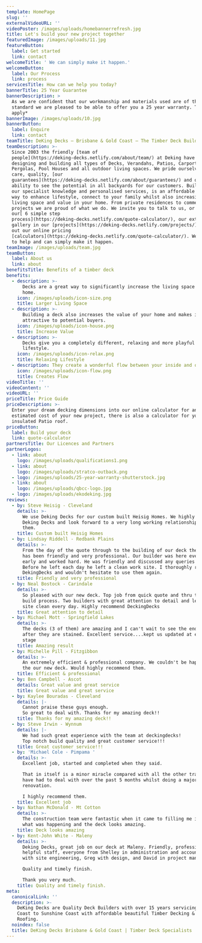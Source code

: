 ```yaml
---
template: HomePage
slug: ''
externalVideoURL: ''
videoPoster: /images/uploads/homebannerrefresh.jpg
title: Let's build your new project together
featuredImage: /images/uploads/11.jpg
featureButton:
  label: Get started
  link: contact
welcomeTitle: ' We can simply make it happen.'
welcomeButton:
  label: Our Process
  link: process
servicesTitle: How can we help you today?
bannerTitle: 25 Year Guarantee
bannerDescription: >
  As we are confident that our workmanship and materials used are of the highest
  standard we are pleased to be able to offer you a 25 year warranty. T's & C's
  apply*
bannerImage: /images/uploads/10.jpg
bannerButton:
  label: Enquire
  link: contact
teamTitle: DeKing Decks – Brisbane & Gold Coast – The Timber Deck Builder Specialists
teamDescription: >-
  Since 2003 the friendly [team of
  people](https://deking-decks.netlify.com/about/team/) at Deking have been
  designing and building all types of Decks, Verandahs, Patios, Carports,
  Pergolas, Pool Houses and all outdoor living spaces. We pride ourselves on our
  care, quality, [our
  guarantees](https://deking-decks.netlify.com/about/guarantees/) and our
  ability to see the potential in all backyards for our customers. Building on
  our specialist knowledge and personalised services, is an affordable and easy
  way to enhance lifestyle, connect to your family whilst also increasing both
  living space and value in your home. From private residences to commercial
  projects we are proud of what we do. We invite you to talk to us, or check out
  our[ 6 simple step
  process](https://deking-decks.netlify.com/quote-calculator/), our extensive
  gallery in our [projects](https://deking-decks.netlify.com/projects/) or try
  out our online pricing
  [calculators](https://deking-decks.netlify.com/quote-calculator/). We are here
  to help and can simply make it happen.
teamImage: /images/uploads/team.jpg
teamButton:
  label: About us
  link: about
benefitsTitle: Benefits of a timber deck
benefits:
  - description: >-
      Decks are a great way to significantly increase the living space of your
      home.
    icon: /images/uploads/icon-size.png
    title: Larger Living Space
  - description: >-
      Building a deck also increases the value of your home and makes it more
      attractive to potential buyers.
    icon: /images/uploads/icon-house.png
    title: Increase Value
  - description: >-
      Decks give you a completely different, relaxing and more playful home
      lifestyle.
    icon: /images/uploads/icon-relax.png
    title: Relaxing Lifestyle
  - description: They create a wonderful flow between your inside and outside spaces.
    icon: /images/uploads/icon-flow.png
    title: Creates Flow
videoTitle: ''
videoContent: ''
videoURL: ''
priceTitle: Price Guide
priceDescription: >-
  Enter your dream decking dimensions into our online calculator for an
  estimated cost of your new project, there is also a calculator for your
  insulated Patio roof.
priceButton:
  label: Build your deck
  link: quote-calculator
partnersTitle: Our Licences and Partners
partnerLogos:
  - link: about
    logo: /images/uploads/qualifications1.png
  - link: about
    logo: /images/uploads/stratco-outback.png
  - logo: /images/uploads/25-year-warranty-shutterstock.jpg
  - link: about
    logo: /images/uploads/qbcc-logo.jpg
  - logo: /images/uploads/ekodeking.jpg
reviews:
  - by: Steve Heisig - Cleveland
    details: >-
      We use Deking Decks for our custom built Heisig Homes. We highly recommend
      Deking Decks and look forward to a very long working relationship with
      them.
    title: Custom built Heisig Homes
  - by: Lindsay Riddell - Redbank Plains
    details: >-
      From the day of the quote through to the building of our deck the service
      has been friendly and very professional. Our builder was here every day
      early and worked hard. He was friendly and discussed any queries I had.
      Before he left each day he left a clean work site. I thoroughly recommend
      DekingDecks and wouldn't hesitate to use them again.
    title: Friendly and very professional
  - by: Neal Bostock - Carindale
    details: >-
      So pleased with our new deck. Top job from quick quote and thru the whole
      build process. Two builders with great attention to detail and left th3
      site clean every day. Highly recommend DeckingDecks
    title: Great attention to detail
  - by: Michael Mott - Springfield Lakes
    details: >-
      The decks (3 of them) are amazing and I can't wait to see the end result
      after they are stained. Excellent service....kept us updated at every
      stage
    title: Amazing result
  - by: Michelle Pill - Fitzgibbon
    details: >-
      An extremely efficient & professional company. We couldn't be happy with
      the our new deck. Would highly recommend them.
    title: Efficient & professional
  - by: Ben Campbell - Ascot
    details: Great value and great service
    title: Great value and great service
  - by: Kaylee Bouradas - Cleveland
    details: |-
      Cannot praise these guys enough.
      So great to deal with. Thanks for my amazing deck!!
    title: Thanks for my amazing deck!!
  - by: Steve Irwin - Wynnum
    details: |-
      We had such great experience with the team at deckingdecks!
      Top notch build quality and great customer service!!!
    title: Great customer service!!!
  - by: 'Michael Cole - Pimpama '
    details: >-
      Excellent job, started and completed when they said.

      That in itself is a minor miracle compared with all the other trades I
      have had to deal with over the past 5 months whilst doing a major house
      renovation.

      I highly recommend them.
    title: Excellent job
  - by: Nathan McDonald - Mt Cotton
    details: >-
      The construction team were fantastic when it came to filling me in with
      what was happening and the deck looks amazing.
    title: Deck looks amazing
  - by: Kent-John White - Maleny
    details: >-
      Deking Decks, great job on our deck at Maleny. Friendly, professional, and
      helpful staff, everyone from Shelley in administration and accounts, Roly
      with site engineering, Greg with design, and David in project management.

      Quality and timely finish.

      Thank you very much.
    title: Quality and timely finish.
meta:
  canonicalLink: ''
  description: >-
    DeKing Decks are Quality Deck Builders with over 15 years servicing the Gold
    Coast to Sunshine Coast with affordable beautiful Timber Decking & Patio
    Roofing.
  noindex: false
  title: DeKing Decks Brisbane & Gold Coast | Timber Deck Specialists
---
```


